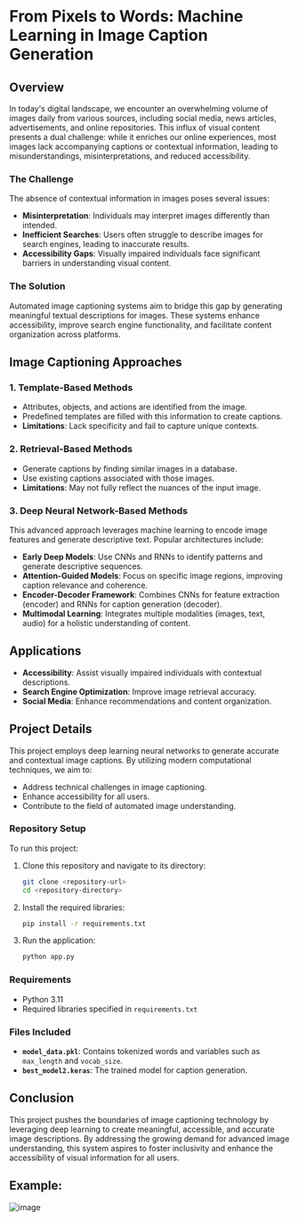 # From Pixels to Words: Machine Learning in Image Caption Generation

## Overview
In today's digital landscape, we encounter an overwhelming volume of images daily from various sources, including social media, news articles, advertisements, and online repositories. This influx of visual content presents a dual challenge: while it enriches our online experiences, most images lack accompanying captions or contextual information, leading to misunderstandings, misinterpretations, and reduced accessibility.

### The Challenge
The absence of contextual information in images poses several issues:
- **Misinterpretation**: Individuals may interpret images differently than intended.
- **Inefficient Searches**: Users often struggle to describe images for search engines, leading to inaccurate results.
- **Accessibility Gaps**: Visually impaired individuals face significant barriers in understanding visual content.

### The Solution
Automated image captioning systems aim to bridge this gap by generating meaningful textual descriptions for images. These systems enhance accessibility, improve search engine functionality, and facilitate content organization across platforms.

## Image Captioning Approaches
### 1. Template-Based Methods
- Attributes, objects, and actions are identified from the image.
- Predefined templates are filled with this information to create captions.
- **Limitations**: Lack specificity and fail to capture unique contexts.

### 2. Retrieval-Based Methods
- Generate captions by finding similar images in a database.
- Use existing captions associated with those images.
- **Limitations**: May not fully reflect the nuances of the input image.

### 3. Deep Neural Network-Based Methods
This advanced approach leverages machine learning to encode image features and generate descriptive text. Popular architectures include:
- **Early Deep Models**: Use CNNs and RNNs to identify patterns and generate descriptive sequences.
- **Attention-Guided Models**: Focus on specific image regions, improving caption relevance and coherence.
- **Encoder-Decoder Framework**: Combines CNNs for feature extraction (encoder) and RNNs for caption generation (decoder).
- **Multimodal Learning**: Integrates multiple modalities (images, text, audio) for a holistic understanding of content.

## Applications
- **Accessibility**: Assist visually impaired individuals with contextual descriptions.
- **Search Engine Optimization**: Improve image retrieval accuracy.
- **Social Media**: Enhance recommendations and content organization.

## Project Details
This project employs deep learning neural networks to generate accurate and contextual image captions. By utilizing modern computational techniques, we aim to:
- Address technical challenges in image captioning.
- Enhance accessibility for all users.
- Contribute to the field of automated image understanding.

### Repository Setup
To run this project:
1. Clone this repository and navigate to its directory:
   ```bash
   git clone <repository-url>
   cd <repository-directory>
   ```
2. Install the required libraries:
   ```bash
   pip install -r requirements.txt
   ```
3. Run the application:
   ```bash
   python app.py
   ```

### Requirements
- Python 3.11
- Required libraries specified in `requirements.txt`

### Files Included
- **`model_data.pkl`**: Contains tokenized words and variables such as `max_length` and `vocab_size`.
- **`best_model2.keras`**: The trained model for caption generation.

## Conclusion
This project pushes the boundaries of image captioning technology by leveraging deep learning to create meaningful, accessible, and accurate image descriptions. By addressing the growing demand for advanced image understanding, this system aspires to foster inclusivity and enhance the accessibility of visual information for all users.

## Example:
![image](https://github.com/user-attachments/assets/6a5ae09b-b0a6-474f-8a60-1f171e17ceb3)

